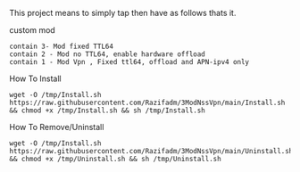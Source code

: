 This project means to simply tap then have as follows thats it.

custom mod 
```
contain 3- Mod fixed TTL64
contain 2 - Mod no TTL64, enable hardware offload
contain 1 - Mod Vpn , Fixed ttl64, offload and APN-ipv4 only
```

How To Install
```
wget -O /tmp/Install.sh https://raw.githubusercontent.com/Razifadm/3ModNssVpn/main/Install.sh && chmod +x /tmp/Install.sh && sh /tmp/Install.sh
```


How To Remove/Uninstall
```
wget -O /tmp/Install.sh https://raw.githubusercontent.com/Razifadm/3ModNssVpn/main/Uninstall.sh && chmod +x /tmp/Uninstall.sh && sh /tmp/Uninstall.sh
```


